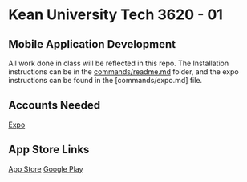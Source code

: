 # Kean University Tech 3620 - 01
## Mobile Application Development

All work done in class will be reflected in this repo. The Installation instructions can be in the [commands/readme.md](commands/readme.md) folder, and the expo instructions can be found in the [commands/expo.md] file.

## Accounts Needed

[Expo](https://expo.io/signup)

## App Store Links

[App Store](https://apps.apple.com/us/app/expo-client/id982107779)
[Google Play](https://play.google.com/store/apps/details?id=host.exp.exponent&hl=en)
